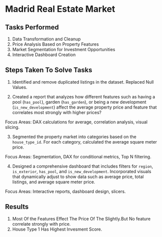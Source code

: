 # Madrid Real Estate Market

## Tasks Performed
1. Data Transformation and Cleanup
2. Price Analysis Based on Property Features
3. Market Segmentation for Investment Opportunities
4. Interactive Dashboard Creation

## Steps Taken To Solve Tasks
1. Identified and remove duplicated listings in the dataset. Replaced Null Values.
   
2. Created a report that analyzes how different features such as having a pool (`has_pool`), garden (`has_garden`), or being a new development (`is_new_development`)
    affect the average property price and feature that correlates most strongly with higher prices?
   
Focus Areas: DAX calculations for average, correlation analysis, visual slicing.
     
3. Segmented the property market into categories based on the `house_type_id`. For each category, calculated the average square meter price.
   
Focus Areas: Segmentation, DAX for conditional metrics, Top N filtering.
  
4. Designed a comprehensive dashboard that includes filters for `region`, `is_exterior`, `has_pool`, and `is_new_development`. 
Incorporated visuals that dynamically adjust to show data such as average price, total listings, and average square meter price.

Focus Areas: Interactive reports, dashboard design, slicers.

## Results

1. Most Of the Features Effect The Price Of The Slightly.But No feature correlate strongly with price.
2. House Type 1 Has Highest Invesment Score.



